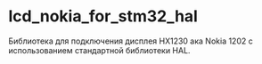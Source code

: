 # lcd_nokia_for_stm32_hal
Библиотека для подключения дисплея HX1230 ака Nokia 1202 с использованием стандартной библиотеки HAL.
